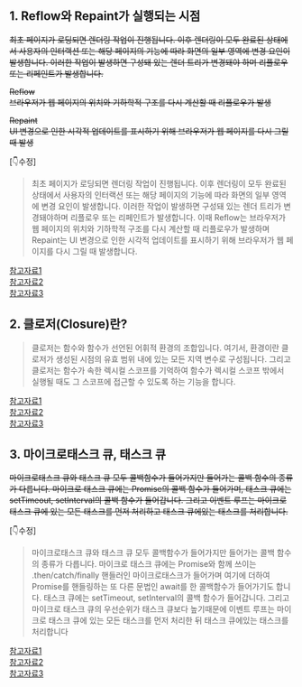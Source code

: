## 1. Reflow와 Repaint가 실행되는 시점 ##

~~최초 페이지가 로딩되면 렌더링 작업이 진행됩니다. 이후 렌더링이 모두 완료된 상태에서 사용자의 인터랙션 또는 해당 페이지의 기능에 따라 화면의 일부 영역에 변경 요인이 발생합니다.
이러한 작업이 발생하면 구성돼 있는 렌더 트리가 변경돼야 하며 리플로우 또는 리페인트가 발생합니다.~~<br>

~~Reflow~~<br>
~~브라우저가 웹 페이지의 위치와 기하학적 구조를 다시 계산할 때 리플로우가 발생~~<br>

~~Repaint~~<br>
~~UI 변경으로 인한 시각적 업데이트를 표시하기 위해 브라우저가 웹 페이지를 다시 그릴 때 발생~~<br>

[👇수정]
> 최초 페이지가 로딩되면 렌더링 작업이 진행됩니다. 이후 렌더링이 모두 완료된 상태에서 사용자의 인터랙션 또는 해당 페이지의 기능에 따라 화면의 일부 영역에 변경 요인이 발생합니다.
이러한 작업이 발생하면 구성돼 있는 렌더 트리가 변경돼야하며 리플로우 또는 리페인트가 발생합니다. 이때 Reflow는 브라우저가 웹 페이지의 위치와 기하학적 구조를 다시 계산할 때 리플로우가 발생하며 Repaint는 UI 변경으로 인한 시각적 업데이트를 표시하기 위해 브라우저가 웹 페이지를 다시 그릴 때 발생합니다.

[참고자료1](https://12bme.tistory.com/140)<br>
[참고자료2](https://developer.mozilla.org/ko/docs/Glossary/Reflow)<br>
[참고자료3](https://developer.mozilla.org/ko/docs/Glossary/Repaint)

## 2. 클로저(Closure)란? ##

> 클로저는 함수와 함수가 선언된 어휘적 환경의 조합입니다.
여기서, 환경이란 클로저가 생성된 시점의 유효 범위 내에 있는 모든 지역 변수로 구성됩니다.
그리고 클로저는 함수가 속한 렉시컬 스코프를 기억하여 함수가 렉시컬 스코프 밖에서 실행될 때도 그 스코프에 접근할 수 있도록 하는 기능을 합니다.

[참고자료1](https://github.com/Esoolgnah/Frontend-Interview-Questions/blob/main/Notes/important-5/closure.md)<br>
[참고자료2](https://developer.mozilla.org/ko/docs/Web/JavaScript/Closures)<br>
[참고자료3](https://velog.io/@wngud4950/%ED%81%B4%EB%A1%9C%EC%A0%80Closure%EB%9E%80)

## 3. 마이크로태스크 큐, 태스크 큐 ##

~~마이크로태스크 큐와 태스크 큐 모두 콜백함수가 들어가지만 들어가는 콜백 함수의 종류가 다릅니다.
마이크로 태스크 큐에는 Promise의 콜백 함수가 들어가며, 태스크 큐에는 setTimeout, setInterval의 콜백 함수가 들어갑니다.
그리고 이벤트 루프는 마이크로 태스크 큐에 있는 모든 태스크를 먼저 처리하고 태스크 큐에있는 태스크를 처리합니다.~~<br>

[👇수정]
> 마이크로태스크 큐와 태스크 큐 모두 콜백함수가 들어가지만 들어가는 콜백 함수의 종류가 다릅니다.
마이크로 태스크 큐에는 Promise와 함께 쓰이는 .then/catch/finally 핸들러인 마이크로태스크가 들어가며 여기에 더하여 Promise를 핸들링하는 또 다른 문법인 await를 한 콜백함수가 들어가기도 합니다. 태스크 큐에는 setTimeout, setInterval의 콜백 함수가 들어갑니다.
그리고 마이크로 태스크 큐의 우선순위가 태스크 큐보다 높기때문에 이벤트 루프는 마이크로 태스크 큐에 있는 모든 태스크를 먼저 처리한 뒤 태스크 큐에있는 태스크를 처리합니다

[참고자료1](https://developer.mozilla.org/ko/docs/Web/API/HTML_DOM_API/Microtask_guide)<br>
[참고자료2](https://developer.mozilla.org/ko/docs/Web/API/HTML_DOM_API/Microtask_guide)<br>
[참고자료3](https://ko.javascript.info/event-loop)

